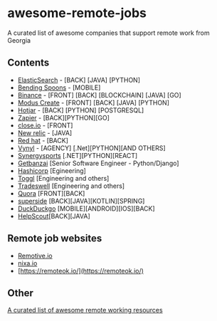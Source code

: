 # awesome-remote-jobs

A curated list of awesome companies that support remote work from Georgia

## Contents

- [ElasticSearch](https://www.elastic.co/) - [BACK] [JAVA] [PYTHON]
- [Bending Spoons](https://bendingspoons.com/) - [MOBILE]
- [Binance](https://www.binance.com/en/career) - [FRONT] [BACK] [BLOCKCHAIN] [JAVA] [GO]
- [Modus Create](https://moduscreate.com/careers/) - [FRONT] [BACK] [JAVA] [PYTHON]
- [Hotjar](https://www.hotjar.com/) - [BACK] [PYTHON] [POSTGRESQL]
- [Zapier](https://zapier.com/) - [BACK][PYTHON][GO]
- [close.io](https://close.com/) - [FRONT]
- [New relic](https://newrelic.com/) - [JAVA]
- [Red hat](https://www.redhat.com/en/jobs) - [BACK]
- [Vynyl](https://vynyl.com) - [AGENCY] [.Net][PYTHON][AND OTHERS]
- [Synergysports](https://synergysports.com/careers/) [.NET][PYTHON][REACT]
- [Getbanzai](https://www.getbanzai.com/) [Senior Software Engineer - Python/Django]
- [Hashicorp](https://www.hashicorp.com/jobs/engineering) [Egineering]
- [Toggl](https://toggl.com/jobs/) [Engineering and others]
- [Tradeswell](https://www.tradeswell.com/careers/) [Engineering and others]
- [Quora](https://www.quora.com/careers/engineering) [FRONT][BACK]
- [superside](https://www.superside.com/) [BACK][JAVA][KOTLIN][SPRING]
- [DuckDuckgo](https://duckduckgo.com/hiring) [MOBILE][ANDROID][IOS][BACK]
- [HelpScout](https://www.helpscout.com/)[BACK][JAVA]

## Remote job websites
- [Remotive.io](https://remotive.io/)
- [nixa.io](https://www.nixa.io/developer)
- [https://remoteok.io/](https://remoteok.io/)

## Other

[A curated list of awesome remote working resources](https://github.com/lukasz-madon/awesome-remote-job)
